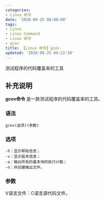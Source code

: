 ```yaml
---
categories:
- Linux 命令
date: '2020-09-25 08:00:00'
tags:
- Linux
- Linux Command
- Linux 命令
- gcov
title: 【Linux 命令】gcov
updated: '2020-09-25 09:22:30'
---
```


测试程序的代码覆盖率的工具

## 补充说明

**gcov命令** 是一款测试程序的代码覆盖率的工具。

###  语法

```shell
gcov(选项)(参数)
```

###  选项

```shell
-h：显示帮助信息；
-v：显示版本信息；
-a：输出所有的基本块的执行计数；
-n：并创建输出文件。
```

###  参数

V语言文件：C语言源代码文件。


<!-- Linux命令行搜索引擎：https://jaywcjlove.github.io/linux-command/ -->